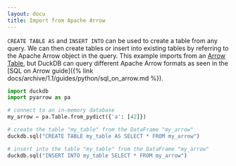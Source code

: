 ```yaml
---
layout: docu
title: Import from Apache Arrow
---
```


`CREATE TABLE AS` and `INSERT INTO` can be used to create a table from any query. We can then create tables or insert into existing tables by referring to the Apache Arrow object in the query. This example imports from an [Arrow Table](https://arrow.apache.org/docs/python/generated/pyarrow.Table.html), but DuckDB can query different Apache Arrow formats as seen in the [SQL on Arrow guide]({% link docs/archive/1.1/guides/python/sql_on_arrow.md %}).

```python
import duckdb
import pyarrow as pa

# connect to an in-memory database
my_arrow = pa.Table.from_pydict({'a': [42]})

# create the table "my_table" from the DataFrame "my_arrow"
duckdb.sql("CREATE TABLE my_table AS SELECT * FROM my_arrow")

# insert into the table "my_table" from the DataFrame "my_arrow"
duckdb.sql("INSERT INTO my_table SELECT * FROM my_arrow")
```